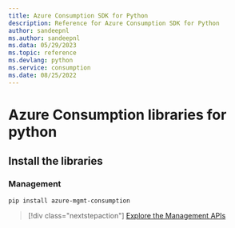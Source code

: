 ```yaml
---
title: Azure Consumption SDK for Python
description: Reference for Azure Consumption SDK for Python
author: sandeepnl
ms.author: sandeepnl
ms.data: 05/29/2023
ms.topic: reference
ms.devlang: python
ms.service: consumption
ms.date: 08/25/2022
---
```

# Azure Consumption libraries for python

## Install the libraries


### Management

```bash
pip install azure-mgmt-consumption
```
> [!div class="nextstepaction"]
> [Explore the Management APIs](/python/api/overview/azure/mgmt-consumption-readme)